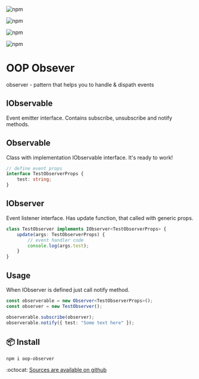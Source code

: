 ![npm](https://img.shields.io/bundlephobia/min/oop-observer?color=green)
<!-- size -->

![npm](https://img.shields.io/npm/v/oop-observer?color=green)
<!-- version -->

![npm](https://img.shields.io/npm/dm/oop-observer?color=green)
<!-- downloads -->

![npm](https://img.shields.io/npm/l/oop-observer?color=green )
<!-- licence -->

# OOP Obsever
observer - pattern that helps you to handle & dispath events

## IObservable
Event emitter interface. Contains subscribe, unsubscribe and notify methods.

## Observable
Class with implementation IObservable interface. It's ready to work!

``` ts
// define event props
interface TestObserverProps {
    test: string;
}
```

## IObserver
Event listener interface. Has update function, that called with generic props.

``` ts
class TestObserver implements IObserver<TestObserverProps> {
    update(args: TestObserverProps) {
        // event handler code
        console.log(args.test);
    }
}
```

## Usage
When IObserver is defined just call notify method.

``` ts
const observerable = new Observer<TestObserverProps>();
const observer = new TestObserver();

observerable.subscribe(observer);
observerable.notify({ test: "Some text here" });
```

## :package: Install
    npm i oop-observer

:octocat: [Sources are available on github](https://github.com/Kostayne/oop-observer)